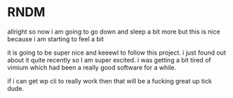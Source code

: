 # RNDM

 allright so now i am going to go down and sleep a bit more
 but this is nice because i am starting to feel a bit
 
it is going to be super nice and keeewl to follow
this project. i just found out about it quite
recently so I am super excited. i was getting a bit
tired of vimium which had been a really good software
for a while.

if i can get wp cli to really work then that will be a fucking
great up tick dude.
